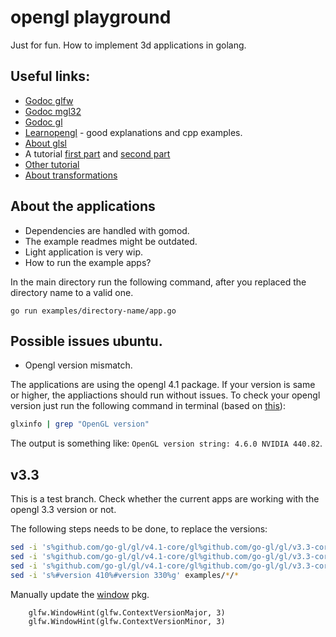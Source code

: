 # opengl playground

Just for fun. How to implement 3d applications in golang.

## Useful links:

- [Godoc glfw](https://godoc.org/github.com/go-gl/glfw/v3.3/glfw)
- [Godoc mgl32](https://godoc.org/github.com/go-gl/mathgl/mgl32)
- [Godoc gl](https://godoc.org/github.com/go-gl/gl/v4.1-core/gl)
- [Learnopengl](https://learnopengl.com/) - good explanations and cpp examples.
- [About glsl](https://www.khronos.org/opengl/wiki/OpenGL_Shading_Language)
- A tutorial [first part](https://kylewbanks.com/blog/tutorial-opengl-with-golang-part-1-hello-opengl) and [second part](https://kylewbanks.com/blog/tutorial-opengl-with-golang-part-2-drawing-the-game-board)
- [Other tutorial](https://medium.com/@drgomesp/opengl-and-golang-getting-started-abcd3d96f3db)
- [About transformations](http://www.codinglabs.net/article_world_view_projection_matrix.aspx)

## About the applications

- Dependencies are handled with gomod.
- The example readmes might be outdated.
- Light application is very wip.
- How to run the example apps?

In the main directory run the following command, after you replaced the directory name to a valid one.

```
go run examples/directory-name/app.go
```

## Possible issues ubuntu.

- Opengl version mismatch.

The applications are using the opengl 4.1 package. If your version is same or higher, the appliactions should run without issues.
To check your opengl version just run the following command in terminal (based on [this](https://askubuntu.com/questions/47062/what-is-terminal-command-that-can-show-opengl-version)):

```bash
glxinfo | grep "OpenGL version"
```

The output is something like: `OpenGL version string: 4.6.0 NVIDIA 440.82`.


## v3.3

This is a test branch. Check whether the current apps are working with the opengl 3.3 version or not.

The following steps needs to be done, to replace the versions:

```bash
sed -i 's%github.com/go-gl/gl/v4.1-core/gl%github.com/go-gl/gl/v3.3-core/gl%g' examples/*/*.go
sed -i 's%github.com/go-gl/gl/v4.1-core/gl%github.com/go-gl/gl/v3.3-core/gl%g' pkg/*/*.go
sed -i 's%github.com/go-gl/gl/v4.1-core/gl%github.com/go-gl/gl/v3.3-core/gl%g' pkg/primitives/*/*.go
sed -i 's%#version 410%#version 330%g' examples/*/*
```

Manually update the [window](https://github.com/akosgarai/go_opengl_playground/blob/v3.3/pkg/window/window.go#L15-L16) pkg.

```
	glfw.WindowHint(glfw.ContextVersionMajor, 3)
	glfw.WindowHint(glfw.ContextVersionMinor, 3)
```

